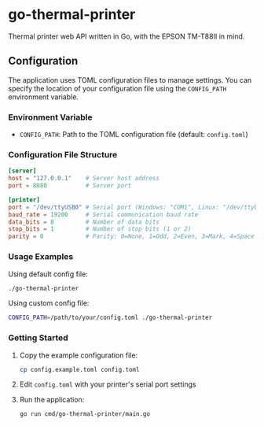 # go-thermal-printer
Thermal printer web API written in Go, with the EPSON TM-T88II in mind.

## Configuration

The application uses TOML configuration files to manage settings. You can specify the location of your configuration file using the `CONFIG_PATH` environment variable.

### Environment Variable
- `CONFIG_PATH`: Path to the TOML configuration file (default: `config.toml`)

### Configuration File Structure

```toml
[server]
host = "127.0.0.1"    # Server host address
port = 8080           # Server port

[printer]
port = "/dev/ttyUSB0" # Serial port (Windows: "COM1", Linux: "/dev/ttyUSB0")
baud_rate = 19200     # Serial communication baud rate
data_bits = 8         # Number of data bits
stop_bits = 1         # Number of stop bits (1 or 2)
parity = 0            # Parity: 0=None, 1=Odd, 2=Even, 3=Mark, 4=Space
```

### Usage Examples

Using default config file:
```bash
./go-thermal-printer
```

Using custom config file:
```bash
CONFIG_PATH=/path/to/your/config.toml ./go-thermal-printer
```

### Getting Started

1. Copy the example configuration file:
   ```bash
   cp config.example.toml config.toml
   ```

2. Edit `config.toml` with your printer's serial port settings

3. Run the application:
   ```bash
   go run cmd/go-thermal-printer/main.go
   ```
